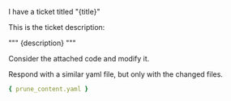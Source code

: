I have a ticket titled "{title}"

This is the ticket description:

"""
{description}
"""

Consider the attached code and modify it.

Respond with a similar yaml file, but only with the changed files.

```yaml
{ prune_content.yaml }
```
